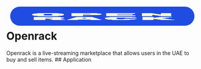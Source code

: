 <h1 style="display: flex; flex-direction: column;">
    <img align="center" height="50" src="openrack/Assets.xcassets/AppIcon.appiconset/1024.png" style="margin:10px; border-radius: 50px;">
    Openrack
</h1>
Openrack is a live-streaming marketplace that allows users in the UAE to buy and sell items.
## Application

